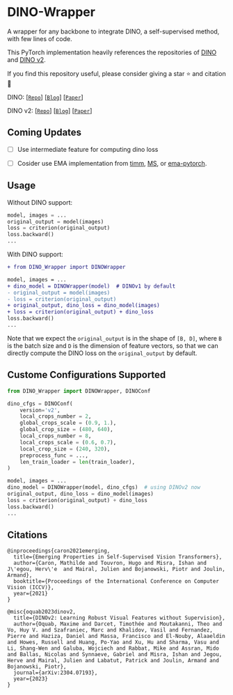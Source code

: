 # DINO-Wrapper

A wrapper for any backbone to integrate DINO, a self-supervised method, with few lines of code.

This PyTorch implementation heavily references the repositories of [DINO](https://github.com/facebookresearch/dino/) and [DINO v2](https://github.com/facebookresearch/dinov2/).

If you find this repository useful, please consider giving a star :star: and citation :t-rex:

DINO: 
[[`Repo`](https://github.com/facebookresearch/dino/)] 
[[`Blog`](https://ai.facebook.com/blog/dino-paws-computer-vision-with-self-supervised-transformers-and-10x-more-efficient-training)] 
[[`Paper`](https://arxiv.org/abs/2104.14294)] 

DINO v2: 
[[`Repo`](https://github.com/facebookresearch/dinov2/)] 
[[`Blog`](https://ai.facebook.com/blog/dino-v2-computer-vision-self-supervised-learning/)] 
[[`Paper`](https://arxiv.org/abs/2304.07193)] 

## Coming Updates

- [ ] Use intermediate feature for computing dino loss

- [ ] Cosider use EMA implementation from [timm](https://github.com/huggingface/pytorch-image-models/blob/main/timm/utils/model_ema.py), [MS](https://github.com/microsoft/unilm/blob/master/edgelm/fairseq/models/ema/ema.py), or [ema-pytorch](https://github.com/lucidrains/ema-pytorch).

## Usage

Without DINO support:

```python
model, images = ...
original_output = model(images)
loss = criterion(original_output)
loss.backward()
...
```

With DINO support:

```diff
+ from DINO_Wrapper import DINOWrapper

model, images = ...
+ dino_model = DINOWrapper(model)  # DINOv1 by default
- original_output = model(images)
- loss = criterion(original_output)
+ original_output, dino_loss = dino_model(images)
+ loss = criterion(original_output) + dino_loss
loss.backward()
...
```

Note that we expect the `original_output` is in the shape of `[B, D]`, where `B` is the batch size and `D` is the dimension of feature vectors, so that we can directly compute the DINO loss on the `original_output` by default.

## Custome Configurations Supported

```python
from DINO_Wrapper import DINOWrapper, DINOConf

dino_cfgs = DINOConf(
    version='v2',
    local_crops_number = 2,
    global_crops_scale = (0.9, 1.), 
    global_crop_size = (480, 640),
    local_crops_number = 8,
    local_crops_scale = (0.6, 0.7), 
    local_crop_size = (240, 320),
    preprocess_func = ...,
    len_train_loader = len(train_loader),
)

model, images = ...
dino_model = DINOWrapper(model, dino_cfgs)  # using DINOv2 now
original_output, dino_loss = dino_model(images)
loss = criterion(original_output) + dino_loss
loss.backward()
...
```

## Citations

```
@inproceedings{caron2021emerging,
  title={Emerging Properties in Self-Supervised Vision Transformers},
  author={Caron, Mathilde and Touvron, Hugo and Misra, Ishan and J\'egou, Herv\'e  and Mairal, Julien and Bojanowski, Piotr and Joulin, Armand},
  booktitle={Proceedings of the International Conference on Computer Vision (ICCV)},
  year={2021}
}

@misc{oquab2023dinov2,
  title={DINOv2: Learning Robust Visual Features without Supervision},
  author={Oquab, Maxime and Darcet, Timothée and Moutakanni, Theo and Vo, Huy V. and Szafraniec, Marc and Khalidov, Vasil and Fernandez, Pierre and Haziza, Daniel and Massa, Francisco and El-Nouby, Alaaeldin and Howes, Russell and Huang, Po-Yao and Xu, Hu and Sharma, Vasu and Li, Shang-Wen and Galuba, Wojciech and Rabbat, Mike and Assran, Mido and Ballas, Nicolas and Synnaeve, Gabriel and Misra, Ishan and Jegou, Herve and Mairal, Julien and Labatut, Patrick and Joulin, Armand and Bojanowski, Piotr},
  journal={arXiv:2304.07193},
  year={2023}
}
```

